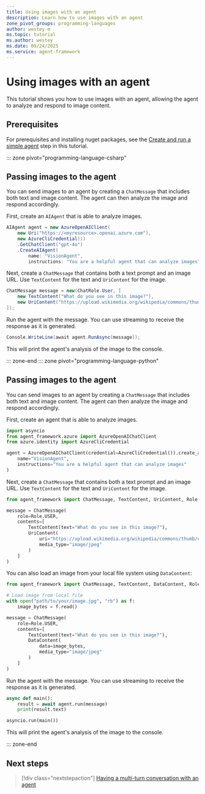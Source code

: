 ```yaml
---
title: Using images with an agent
description: Learn how to use images with an agent
zone_pivot_groups: programming-languages
author: westey-m
ms.topic: tutorial
ms.author: westey
ms.date: 09/24/2025
ms.service: agent-framework
---
```


# Using images with an agent

This tutorial shows you how to use images with an agent, allowing the agent to analyze and respond to image content.

## Prerequisites

For prerequisites and installing nuget packages, see the [Create and run a simple agent](./run-agent.md) step in this tutorial.

::: zone pivot="programming-language-csharp"

## Passing images to the agent

You can send images to an agent by creating a `ChatMessage` that includes both text and image content. The agent can then analyze the image and respond accordingly.

First, create an `AIAgent` that is able to analyze images.

```csharp
AIAgent agent = new AzureOpenAIClient(
    new Uri("https://<myresource>.openai.azure.com"),
    new AzureCliCredential())
    .GetChatClient("gpt-4o")
    .CreateAIAgent(
        name: "VisionAgent",
        instructions: "You are a helpful agent that can analyze images");
```

Next, create a `ChatMessage` that contains both a text prompt and an image URL. Use `TextContent` for the text and `UriContent` for the image.

```csharp
ChatMessage message = new(ChatRole.User, [
    new TextContent("What do you see in this image?"),
    new UriContent("https://upload.wikimedia.org/wikipedia/commons/thumb/d/dd/Gfp-wisconsin-madison-the-nature-boardwalk.jpg/2560px-Gfp-wisconsin-madison-the-nature-boardwalk.jpg", "image/jpeg")
]);
```

Run the agent with the message. You can use streaming to receive the response as it is generated.

```csharp
Console.WriteLine(await agent.RunAsync(message));
```

This will print the agent's analysis of the image to the console.

::: zone-end
::: zone pivot="programming-language-python"

## Passing images to the agent

You can send images to an agent by creating a `ChatMessage` that includes both text and image content. The agent can then analyze the image and respond accordingly.

First, create an agent that is able to analyze images.

```python
import asyncio
from agent_framework.azure import AzureOpenAIChatClient
from azure.identity import AzureCliCredential

agent = AzureOpenAIChatClient(credential=AzureCliCredential()).create_agent(
    name="VisionAgent",
    instructions="You are a helpful agent that can analyze images"
)
```

Next, create a `ChatMessage` that contains both a text prompt and an image URL. Use `TextContent` for the text and `UriContent` for the image.

```python
from agent_framework import ChatMessage, TextContent, UriContent, Role

message = ChatMessage(
    role=Role.USER, 
    contents=[
        TextContent(text="What do you see in this image?"),
        UriContent(
            uri="https://upload.wikimedia.org/wikipedia/commons/thumb/d/dd/Gfp-wisconsin-madison-the-nature-boardwalk.jpg/2560px-Gfp-wisconsin-madison-the-nature-boardwalk.jpg",
            media_type="image/jpeg"
        )
    ]
)
```

You can also load an image from your local file system using `DataContent`:

```python
from agent_framework import ChatMessage, TextContent, DataContent, Role

# Load image from local file
with open("path/to/your/image.jpg", "rb") as f:
    image_bytes = f.read()

message = ChatMessage(
    role=Role.USER, 
    contents=[
        TextContent(text="What do you see in this image?"),
        DataContent(
            data=image_bytes,
            media_type="image/jpeg"
        )
    ]
)
```

Run the agent with the message. You can use streaming to receive the response as it is generated.

```python
async def main():
    result = await agent.run(message)
    print(result.text)

asyncio.run(main())
```

This will print the agent's analysis of the image to the console.

::: zone-end

## Next steps

> [!div class="nextstepaction"]
> [Having a multi-turn conversation with an agent](./multi-turn-conversation.md)
